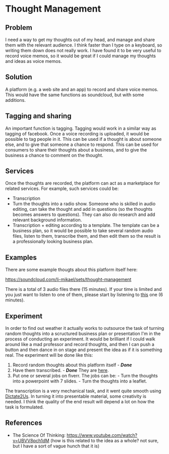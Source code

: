# Thought Management

## Problem

I need a way to get my thoughts out of my head, and manage and share them with the relevant audience. I think faster than I
type on a keyboard, so writing them down does not really work. I have found it to be very useful to record voice memos, so it
would be great if I could manage my thoughts and ideas as voice memos.

## Solution

A platform (e.g. a web site and an app) to record and share voice memos. This would have the same functions as soundcloud,
but with some additions.

## Tagging and sharing

An important function is tagging. Tagging would work in a similar way as tagging of facebook. Once a voice recording is
uploaded, it would be possible to tag people in it. This can be used if a thought is about someone else, and to give that
someone a chance to respond. This can be used for consumers to share their thoughts about a business, and to give the 
business a chance to comment on the thought.

## Services

Once the thoughts are recorded, the platform can act as a marketplace for related services. For example, such services could be:

- Transcription
- Turn the thoughts into a radio show. Someone who is skilled in audio editing, can take the thought and add in questions (so the thoughts becomes answers to questions). They can also do research and add relevant background information.
- Transcription + editing according to a template. The template can be a business plan, so it would be possible to take several random audio files, listen to them, transcribe them, and then edit them so the result is a professionally looking business plan.

## Examples

There are some example thougts about this platform itself here:

https://soundcloud.com/li-mikael/sets/thought-management

There is a total of 3 audio files there (15 minutes). If your time is limited and you just want to listen to one of them,
please start by listening to [this](https://soundcloud.com/li-mikael/thought-management-use-case?in=li-mikael/sets/thought-management) one (6 minutes).

## Experiment

In order to find out weather it actually works to outsource the task of turning random thoughts into a scructured
business plan or presentation I'm in the process of conducting an experiment. It would be brilliant if I could walk
around like a mad professor and record thoughts, and then I can push a button and then dance in on stage and present
the idea as if it is something real. The experiment will be done like this:

  1. Record random thoughts about this platform itself - ___Done___
  2. Have them transcribed. - ___Done___ They are [here](https://github.com/limikael/ideas/blob/master/data/ThoughtManagementTranscriptions.md).
  3. Put one or several jobs on fiverr. The jobs can be:
    - Turn the thoughts into a powerpoint with 7 slides.
    - Turn the thoughts into a leaflet.

The transcription is a very mechanical task, and it went quite smooth using [Dictate2Us](https://www.dictate2us.com/). In
turning it into presentable material, some creativity is needed. I think the quality of the end result will depend a lot
on how the task is formulated. 

## References

- The Science Of Thinking: https://www.youtube.com/watch?v=UBVV8pch1dM (how is this related to the idea as a whole? not sure, but I have a sort of vague hunch that it is)
